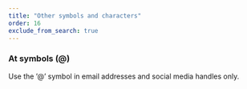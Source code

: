 ```yaml
---
title: "Other symbols and characters"
order: 16
exclude_from_search: true
---
```


### At symbols (@)

Use the &#8217;@&#8217; symbol in email addresses and social media handles only.
